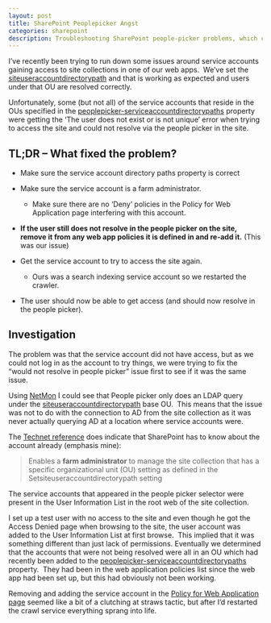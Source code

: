 ```yaml
---
layout: post
title: SharePoint Peoplepicker Angst
categories: sharepoint
description: Troubleshooting SharePoint people-picker problems, which caused failures resolving user accounts
---
```


I’ve recently been trying to run down some issues around service accounts gaining access to site collections in one of our web apps.  We’ve set the [siteuseraccountdirectorypath](http://technet.microsoft.com/en-us/library/cc263328%28v=office.12%29.aspx) and that is working as expected and users under that OU are resolved correctly.

Unfortunately, some (but not all) of the service accounts that reside in the OUs specified in the [peoplepicker-serviceaccountdirectorypaths](http://technet.microsoft.com/en-us/library/cc263012%28v=office.12%29.aspx) property were getting the ‘The user does not exist or is not unique’ error when trying to access the site and could not resolve via the people picker in the site.

<!-- more -->

## TL;DR – What fixed the problem? ##

- Make sure the service account directory paths property is correct
- Make sure the service account is a farm administrator.
    - Make sure there are no ‘Deny’ policies in the Policy for Web Application page interfering with this account.

- **If the user still does not resolve in the people picker on the site, remove it from any web app policies it is defined in and re-add it.** (This was our issue)

- Get the service account to try to access the site again.
    - Ours was a search indexing service account so we restarted the crawler.
- The user should now be able to get access (and should now resolve in the people picker).

## Investigation ##
The problem was that the service account did not have access, but as we could not log in as the account to try things, we were trying to fix the “would not resolve in people picker” issue first to see if it was the same issue.

Using [NetMon](http://www.microsoft.com/en-us/download/details.aspx?id=4865) I could see that People picker only does an LDAP query under the [siteuseraccountdirectorypath](http://technet.microsoft.com/en-us/library/cc263328%28v=office.12%29.aspx) base OU.  This means that the issue was not to do with the connection to AD from the site collection as it was never actually querying AD at a location where service accounts were.

The [Technet reference](http://technet.microsoft.com/en-us/library/cc263012%28v=office.12%29.aspx) does indicate that SharePoint has to know about the account already (emphasis mine):

> Enables a **farm administrator** to manage the site collection that has a specific organizational unit (OU) setting as defined in the Setsiteuseraccountdirectorypath setting

The service accounts that appeared in the people picker selector were present in the User Information List in the root web of the site collection.

I set up a test user with no access to the site and even though he got the Access Denied page when browsing to the site, the user account was added to the User Information List at first browse.  This implied that it was something different than just lack of permissions.
Eventually we determined that the accounts that were not being resolved were all in an OU which had recently been added to the [peoplepicker-serviceaccountdirectorypaths](http://technet.microsoft.com/en-us/library/cc263012%28v=office.12%29.aspx) property.  They had been in the web application policies list since the web app had been set up, but this had obviously not been working.

Removing and adding the service account in the [Policy for Web Application page](http://technet.microsoft.com/en-us/library/cc262617%28v=office.12%29.aspx) seemed like a bit of a clutching at straws tactic, but after I’d restarted the crawl service everything sprang into life.
